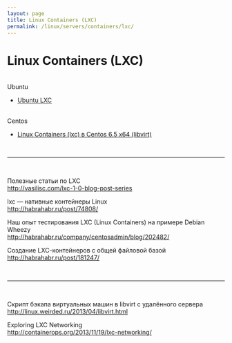 ```yaml
---
layout: page
title: Linux Containers (LXC)
permalink: /linux/servers/containers/lxc/
---
```



# Linux Containers (LXC)


<br/>
Ubuntu
<br/>


<ul>
	<li><a href="/linux/servers/containers/lxc/ubuntu-lxc/">Ubuntu LXC</a></li>
</ul>


<br/>
Centos
<br/>


<ul>
	<li><a href="/linux/servers/containers/lxc/centos-lxc/">Linux Containers (lxc) в Centos 6.5 x64 (libvirt)</a></li>
</ul>



<br/>
<hr>
<br/>


Полезные статьи по LXC<br/>
http://vasilisc.com/lxc-1-0-blog-post-series



lxc — нативные контейнеры Linux<br/>
http://habrahabr.ru/post/74808/



Наш опыт тестирования LXC (Linux Containers) на примере Debian Wheezy<br/>
http://habrahabr.ru/company/centosadmin/blog/202482/




Создание LXC-контейнеров с общей файловой базой<br/>
http://habrahabr.ru/post/181247/


<br/>
<hr>
<br/>


Скрипт бэкапа виртуальных машин в libvirt с удалённого сервера<br/>
http://linux.weirded.ru/2013/04/libvirt.html


Exploring LXC Networking<br/>
http://containerops.org/2013/11/19/lxc-networking/
